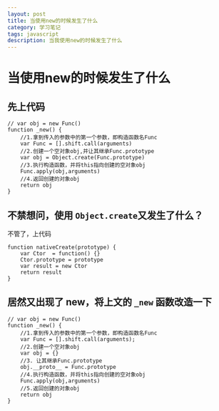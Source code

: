 ```yaml
---
layout: post
title: 当使用new的时候发生了什么
category: 学习笔记
tags: javascript
description: 当我使用new的时候发生了什么
---
```


# 当使用new的时候发生了什么
## 先上代码

    // var obj = new Func()
    function _new() {
        //1.拿到传入的参数中的第一个参数，即构造函数名Func  
        var Func = [].shift.call(arguments) 
        //2.创建一个空对象obj,并让其继承Func.prototype  
        var obj = Object.create(Func.prototype)  
        //3.执行构造函数，并将this指向创建的空对象obj  
        Func.apply(obj,arguments)  
        //4.返回创建的对象obj  
        return obj  
    }  

## 不禁想问，使用 `Object.create`又发生了什么？
不管了，上代码

    function nativeCreate(prototype) {
        var Ctor  = function() {}
        Ctor.prototype = prototype
        var result = new Ctor
        return result
    }

## 居然又出现了 new，将上文的 `_new` 函数改造一下

    // var obj = new Func()
    function _new() {
        //1.拿到传入的参数中的第一个参数，即构造函数名Func  
        var Func = [].shift.call(arguments);  
        //2.创建一个空对象obj  
        var obj = {} 
        //3. 让其继承Func.prototype
        obj.__proto__ = Func.prototype
        //4.执行构造函数，并将this指向创建的空对象obj  
        Func.apply(obj,arguments)  
        //5.返回创建的对象obj  
        return obj  
    } 
